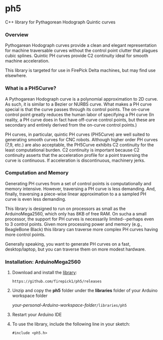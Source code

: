 # ph5
C++ library for Pythagorean Hodograph Quintic curves

### Overview
Pythogarean Hodograph curves provide a clean and elegant representation for
machine traversable curves without the control point clutter that plagues cubic splines.
Quintic PH curves provide C2 continuity ideal for smooth machine acceleration.

This library is targeted for use in FirePick Delta machines, but may find use
elsewhere.

### What is a PH5Curve?
A Pythogarean Hodograph curve is a polynomial approximation to 2D curve. As such,
it is similar to a Bezier or NURBS curve. What makes a PH curve special is that
the curve passes through its control points. The on-curve control point greatly
reduces the human labor of specifying a PH curve (In reality, a PH curve does in
fact have off-curve control points, but these are secondary and entirely derived
from the on-curve control points.)

PH curves, in particular, quintic PH curves (PH5Curve) are well suited to generating
smooth curves for CNC robots. Although higher order PH curves (7,9, etc.) are also
acceptable, the PH5Curve exhibits C2 continuity for the least computational burden.
C2 continuity is important because C2 continuity asserts that the acceleration profile for a
point traversing the curve is continuous. If acceleration is discontinuous,
machinery jerks.

### Computation and Memory
Generating PH curves from a set of control points is computationally and memory 
intensive. However, traversing a PH curve is less demanding. And, finally,
traversing a piece-wise linear approximation to a a sampled PH curve is 
even less demanding.

This library is designed to run on processors as small as the ArduinoMega2560,
which only has 8KB of free RAM. On sucha a small processor, the support for
PH curves is necessarily limited--perhaps even to 3 control points.
Given more processing power and memory (e.g., BeagleBone Black) this library 
can traverse more complex PH curves having more control points.

Generally speaking, you want to generate PH curves on a fast, desktop/laptop,
but you can traverse them on more modest hardware.

### Installation: ArduinoMega2560
1. Download and install the [library](https://github.com/firepick1/ph5/releases):

	`https://github.com/firepick1/ph5/releases`

1. Unzip and copy the **ph5** folder under the **libraries** folder of your
Arduino workspace folder

	*your-personal-Arduino-workspace-folder*`/libraries/ph5`

1. Restart your Arduino IDE

1. To use the library, include the following line in your sketch:

	`#include <ph5.h>`
